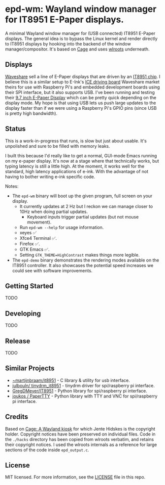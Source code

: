 # epd-wm: Wayland window manager for IT8951 E-Paper displays.

A minimal Wayland window manager for (USB connected) IT8951 E-Paper
displays. The general idea is to bypass the Linux kernel and render
directly to IT8951 displays by hooking into the backend of the window
manager/compositor. It's based on
[Cage](https://hjdskes.nl/projects/cage) and uses
[wlroots](https://github.com/swaywm/wlroots) underneath.

## Displays

[Waveshare](https://www.waveshare.com/) sell a line of E-Paper
displays that are driven by an [IT8951
chip](http://www.ite.com.tw/en/product/view?mid=95).  I believe this
is a similar setup to E-Ink's [ICE driving
board](https://shopkits.eink.com/product/ice-driving-board/) Waveshare
market theirs for use with Raspberry Pi's and embedded development
boards using their SPI interface, but it also supports USB.  I've been
running and testing their [9.7 inch E-Paper
Display](https://www.waveshare.com/9.7inch-e-paper-hat.htm) which can
be pretty quick depending on the display mode. My hope is that using
USB lets us push large updates to the display faster than if we were
using a Raspberry Pi's GPIO pins (since USB is pretty high bandwidth).

## Status
This is a work-in-progress that runs, is slow but just about usable. It's unpolished and sure to be filled with memory leaks.

I built this because I'd really like to get a normal, GUI-mode Emacs
running on my e-paper display. It's now at a stage where that
technically works, but typing latency is still a little high. At
the moment, it works well for the standard, high latency applications
of e-ink. With the advantage of not having to bother writing e-ink
specific code.

Notes:

  - The `epd-wm` binary will boot up the given program, full screen on your display.
      - It currently updates at 2 Hz but I reckon we can manage closer to 10Hz when doing partial updates.
        - Keyboard inputs trigger partial updates (but not mouse movement).
      - Run `epd-wm --help` for usage information.
      - xeyes ✅
      - Xfce4 Terminal ✅.
      - Firefox ✅.
      - GTK Emacs ✅.
      - Setting `GTK_THEME=HighContrast` makes things more legible.
  - The `epd-demo` binary demonstrates the rendering modes available on the
    IT8951 controller. It also showcases the potential speed increases
    we could see with software improvements.

## Getting Started
TODO

## Developing
TODO

## Release
TODO

## Similar Projects

  - [~martijnbraam/it8951](https://git.sr.ht/~martijnbraam/it8951) - C library & utility for usb interface.
  - [julbouln/
tinydrm_it8951](https://github.com/julbouln/tinydrm_it8951) - tinydrm driver for spi/raspberry pi interface.
  - [GregDMeyer/IT8951](https://github.com/GregDMeyer/IT8951)  - Python library for spi/raspberry pi interface.
  - [joukos / PaperTTY](https://github.com/joukos/PaperTTY) - Python library with TTY and VNC for spi/raspberry pi interface.

## Credits
Based on [Cage: A Wayland kiosk](https://github.com/Hjdskes/cage) for which Jente Hidskes is the copyright holder. Copyright notices have been preserved on individual files. Code in the `./hacks` directory has been copied from wlroots verbatim, and retains their copyright notices. I used the wlroots internals as a reference for large sections of the code inside `epd_output.c`.

## License
MIT licensed. For more information, see the [LICENSE](./LICENSE) file in this repo.
